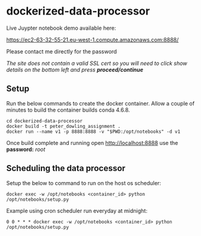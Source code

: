 # dockerized-data-processor
Live Juypter notebook demo available here:

<https://ec2-63-32-55-21.eu-west-1.compute.amazonaws.com:8888/>

Please contact me directly for the password

_The site does not contain a valid SSL cert so you will need to click show details on the bottom left and press **proceed/continue**_
## Setup

Run the below commands to create the docker container. Allow a couple of minutes to build the container builds conda 4.6.8.

```
cd dockerized-data-processor
docker build -t peter_dowling_assignment .
docker run --name v1 -p 8888:8888 -v "$PWD:/opt/notebooks" -d v1
```

Once build complete and running open <http://localhost:8888> use the **password:** _root_

## Scheduling the data processor

Setup the below to command to run on the host os scheduler:

```
docker exec -w /opt/notebooks <container_id> python /opt/notebooks/setup.py

```
Example using cron scheduler run everyday at midnight:
```
0 0 * * * docker exec -w /opt/notebooks <container_id> python /opt/notebooks/setup.py

```
